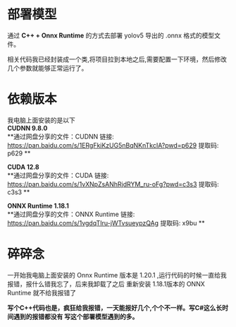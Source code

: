 # 部署模型

通过 **C++ + Onnx Runtime** 的方式去部署 yolov5 导出的 .onnx 格式的模型文件。<br> 

相关代码我已经封装成一个类,将项目拉到本地之后,需要配置一下环境，然后修改几个参数就能够正常运行了。

# 依赖版本
我电脑上面安装的是以下<br>
**CUDNN 9.8.0** <br>
**通过网盘分享的文件：CUDNN
链接: https://pan.baidu.com/s/1ERgFkiKzUG5nBqNKnTkcIA?pwd=p629 提取码: p629 ** <br>

**CUDA 12.8** <br>
**通过网盘分享的文件：CUDA
链接: https://pan.baidu.com/s/1vXNpZsANhRjdRYM_ru-oFg?pwd=c3s3 提取码: c3s3 **<br>

**ONNX Runtime 1.18.1** <br>
**通过网盘分享的文件：ONNX Runtime
链接: https://pan.baidu.com/s/1vgdqTIru-jWTvsueypzQAg 提取码: x9bu ** <br>


# 碎碎念
一开始我电脑上面安装的 Onnx Runtime 版本是 1.20.1 ,运行代码的时候一直给我报错，报什么错我忘了，后来我卸载了之后 重新安装 1.18.1版本的 ONNX Runtime 就不给我报错了<br>

**写个C++代码也是，疯狂给我报错，一天能报好几个,个个不一样。写C#这么长时间遇到的报错都没有 写这个部署模型遇到的多。**
